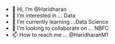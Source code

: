 - 👋 Hi, I’m @Haridharan
- 👀 I’m interested in ... Data
- 🌱 I’m currently learning ...Data Science
- 💞️ I’m looking to collaborate on ... NBFC
- 📫 How to reach me ... @HaridharanM1 

<!---
Haridharan05/Haridharan05 is a ✨ special ✨ repository because its `README.md` (this file) appears on your GitHub profile.
You can click the Preview link to take a look at your changes.
--->
